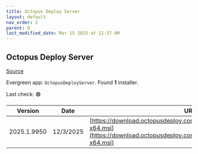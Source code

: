 ```yaml
---
title: Octopus Deploy Server
layout: default
nav_order: 2
parent: O
last_modified_date: Mar 15 2025 at 12:37 AM
---
```


## Octopus Deploy Server

[Source](https://octopus.com/)

Evergreen app: `OctopusDeployServer`. Found **1** installer.

Last check: 🟢

| Version     | Date      | URI                                                                                                                                              |
| ----------- | --------- | ------------------------------------------------------------------------------------------------------------------------------------------------ |
| 2025.1.9950 | 12/3/2025 | [https://download.octopusdeploy.com/octopus/Octopus.2025.1.9950-x64.msi](https://download.octopusdeploy.com/octopus/Octopus.2025.1.9950-x64.msi) |

